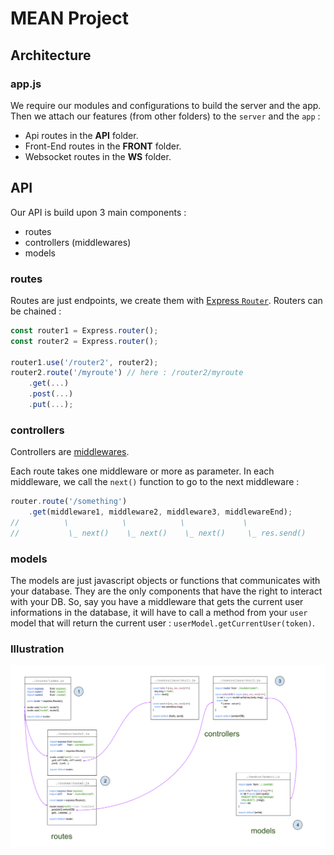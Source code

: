 # MEAN Project

## Architecture

### app.js

We require our modules and configurations to build the server and the app.
Then we attach our features (from other folders) to the `server` and the `app` :
- Api routes in the **__API__** folder.
- Front-End routes in the **__FRONT__** folder.
- Websocket routes in the **__WS__** folder.

## API

Our API is build upon 3 main components :
 * routes
 * controllers (middlewares)
 * models

### routes

Routes are just endpoints, we create them with [Express `Router`](http://expressjs.com/en/guide/routing.html).
Routers can be chained :

```javascript
const router1 = Express.router();
const router2 = Express.router();

router1.use('/router2', router2);
router2.route('/myroute') // here : /router2/myroute
    .get(...)
    .post(...)
    .put(...);
```

### controllers

Controllers are [middlewares](http://expressjs.com/en/guide/writing-middleware.html).

Each route takes one middleware or more as parameter. In each middleware, we call the `next()` function to go to the next middleware :
```javascript
router.route('/something')
    .get(middleware1, middleware2, middleware3, middlewareEnd);
//          \            \            \             \
//           \_ next()    \_ next()    \_ next()     \_ res.send()

```

### models

The models are just javascript objects or functions that communicates with your database. They are the only components that have
the right to interact with your DB.
So, say you have a middleware that gets the current user informations in the database, it will have to call a method from your `user` model that
will return the current user : `userModel.getCurrentUser(token)`.


### Illustration

![](/.img/archiAPI.png)
